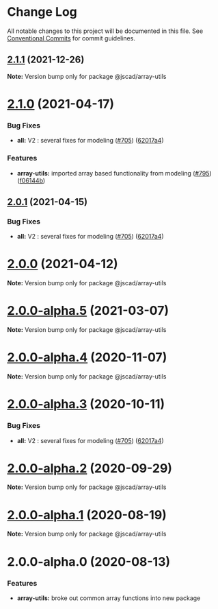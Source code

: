 # Change Log

All notable changes to this project will be documented in this file.
See [Conventional Commits](https://conventionalcommits.org) for commit guidelines.

## [2.1.1](https://github.com/jscad/OpenJSCAD.org/compare/@jscad/array-utils@2.1.0...@jscad/array-utils@2.1.1) (2021-12-26)

**Note:** Version bump only for package @jscad/array-utils





# [2.1.0](https://github.com/jscad/OpenJSCAD.org/compare/@jscad/array-utils@2.0.0-alpha.0...@jscad/array-utils@2.1.0) (2021-04-17)


### Bug Fixes

* **all:** V2 : several fixes for modeling ([#705](https://github.com/jscad/OpenJSCAD.org/issues/705)) ([62017a4](https://github.com/jscad/OpenJSCAD.org/commit/62017a41214169d6e000f1e0c11aaefdd68e1097))


### Features

* **array-utils:** imported array based functionality from modeling ([#795](https://github.com/jscad/OpenJSCAD.org/issues/795)) ([f06144b](https://github.com/jscad/OpenJSCAD.org/commit/f06144be8160e325cfc6d8836b509b2904554f97))





## [2.0.1](https://github.com/jscad/OpenJSCAD.org/compare/@jscad/array-utils@2.0.0-alpha.0...@jscad/array-utils@2.0.1) (2021-04-15)


### Bug Fixes

* **all:** V2 : several fixes for modeling ([#705](https://github.com/jscad/OpenJSCAD.org/issues/705)) ([62017a4](https://github.com/jscad/OpenJSCAD.org/commit/62017a41214169d6e000f1e0c11aaefdd68e1097))





# [2.0.0](https://github.com/jscad/OpenJSCAD.org/compare/@jscad/array-utils@2.0.0-alpha.5...@jscad/array-utils@2.0.0) (2021-04-12)

**Note:** Version bump only for package @jscad/array-utils





# [2.0.0-alpha.5](https://github.com/jscad/OpenJSCAD.org/compare/@jscad/array-utils@2.0.0-alpha.4...@jscad/array-utils@2.0.0-alpha.5) (2021-03-07)

**Note:** Version bump only for package @jscad/array-utils





# [2.0.0-alpha.4](https://github.com/jscad/OpenJSCAD.org/compare/@jscad/array-utils@2.0.0-alpha.3...@jscad/array-utils@2.0.0-alpha.4) (2020-11-07)

**Note:** Version bump only for package @jscad/array-utils





# [2.0.0-alpha.3](https://github.com/jscad/OpenJSCAD.org/compare/@jscad/array-utils@2.0.0-alpha.2...@jscad/array-utils@2.0.0-alpha.3) (2020-10-11)


### Bug Fixes

* **all:** V2 : several fixes for modeling ([#705](https://github.com/jscad/OpenJSCAD.org/issues/705)) ([62017a4](https://github.com/jscad/OpenJSCAD.org/commit/62017a41214169d6e000f1e0c11aaefdd68e1097))





# [2.0.0-alpha.2](https://github.com/jscad/OpenJSCAD.org/compare/@jscad/array-utils@2.0.0-alpha.1...@jscad/array-utils@2.0.0-alpha.2) (2020-09-29)

**Note:** Version bump only for package @jscad/array-utils





# [2.0.0-alpha.1](https://github.com/jscad/OpenJSCAD.org/compare/@jscad/array-utils@2.0.0-alpha.0...@jscad/array-utils@2.0.0-alpha.1) (2020-08-19)

**Note:** Version bump only for package @jscad/array-utils





# 2.0.0-alpha.0 (2020-08-13)

### Features

* **array-utils:** broke out common array functions into new package
